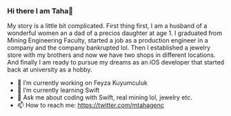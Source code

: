 ### Hi there I am Taha👋

My story is a little bit complicated. 
First thing first, I am a husband of a wonderful women an a dad of a precios daughter at age 1.
I graduated from Mining Engineering Faculty, started a job as a production engineer in a company and the company bankrupted lol. 
Then I established a jewelry store with my brothers and now we have two shops in different locations. 
And finally I am ready to pursue my dreams as an iOS developer that started back at university as a hobby. 

- 🔭 I’m currently working on Feyza Kuyumculuk
- 🌱 I’m currently learning Swift
- 💬 Ask me about coding with Swift, real mining lol, jewelry etc.
- 📫 How to reach me: https://twitter.com/mtahagenc
